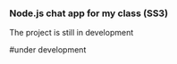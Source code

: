 ### Node.js chat app for my class (SS3)

  The project is still in development 

  #under development


